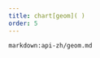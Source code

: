 ```yaml
---
title: chart[geom]( )
order: 5
---
```


<!-- ## chart\[geom\](_options_) -->

`markdown:api-zh/geom.md`
